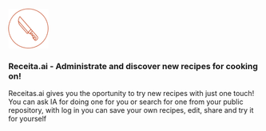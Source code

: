 <br />
<img src="documents/receitas-logo.png" width="80"/>


### Receita.ai - Administrate and discover new recipes for cooking on!

Receitas.ai gives you the oportunity to try new recipes with just one touch! You can ask IA for doing one for you or search for one from your public repository, with log in you can save your own recipes, edit, share and try it for yourself
